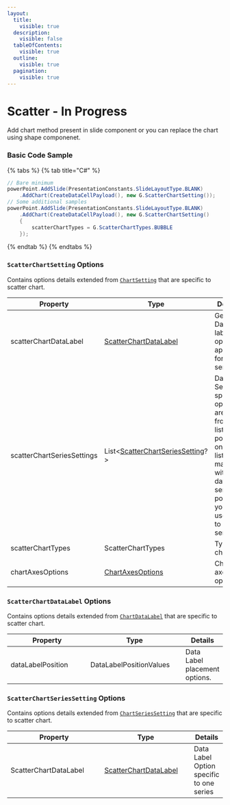 ```yaml
---
layout:
  title:
    visible: true
  description:
    visible: false
  tableOfContents:
    visible: true
  outline:
    visible: true
  pagination:
    visible: true
---
```


# Scatter - In Progress

Add chart method present in slide component or you can replace the chart using shape componenet.

### Basic Code Sample

{% tabs %}
{% tab title="C#" %}
```csharp
// Bare minimum
powerPoint.AddSlide(PresentationConstants.SlideLayoutType.BLANK)
	.AddChart(CreateDataCellPayload(), new G.ScatterChartSetting());
// Some additional samples
powerPoint.AddSlide(PresentationConstants.SlideLayoutType.BLANK)
	.AddChart(CreateDataCellPayload(), new G.ScatterChartSetting()
	{
		scatterChartTypes = G.ScatterChartTypes.BUBBLE
	});
```
{% endtab %}
{% endtabs %}

### `ScatterChartSetting` Options

Contains options details extended from [`ChartSetting`](../../presentation/chart/#chartsetting-options) that are specific to scatter chart.

<table><thead><tr><th width="251">Property</th><th width="287">Type</th><th>Details</th></tr></thead><tbody><tr><td>scatterChartDataLabel</td><td><a href="scatter-in-progress.md#scatterchartdatalabel-options">ScatterChartDataLabel</a></td><td>General Data label option applied for all series</td></tr><tr><td>scatterChartSeriesSettings</td><td>List&#x3C;<a href="scatter-in-progress.md#scatterchartseriessetting-options">ScatterChartSeriesSetting</a>?></td><td>Data Series specific options are used from the list. The position on the list is matched with the data series position. you can use null to skip a series</td></tr><tr><td>scatterChartTypes</td><td>ScatterChartTypes</td><td>Type of chart</td></tr><tr><td>chartAxesOptions</td><td><a href="../../presentation/chart/#chartaxesoptions-options">ChartAxesOptions</a></td><td>Chart axes options</td></tr></tbody></table>

### `ScatterChartDataLabel` Options

Contains options details extended from [`ChartDataLabel`](../../presentation/chart/#chartdatalabel-options) that are specific to scatter chart.

<table><thead><tr><th width="194">Property</th><th width="220">Type</th><th>Details</th></tr></thead><tbody><tr><td>dataLabelPosition</td><td>DataLabelPositionValues</td><td>Data Label placement options.</td></tr></tbody></table>

### `ScatterChartSeriesSetting` Options

Contains options details extended from [`ChartSeriesSetting`](../../presentation/chart/#chartseriessetting-options) that are specific to scatter chart.

<table><thead><tr><th width="226">Property</th><th width="209">Type</th><th>Details</th></tr></thead><tbody><tr><td>ScatterChartDataLabel</td><td><a href="scatter-in-progress.md#scatterchartdatalabel-options">ScatterChartDataLabel</a></td><td>Data Label Option specific to one series</td></tr></tbody></table>

